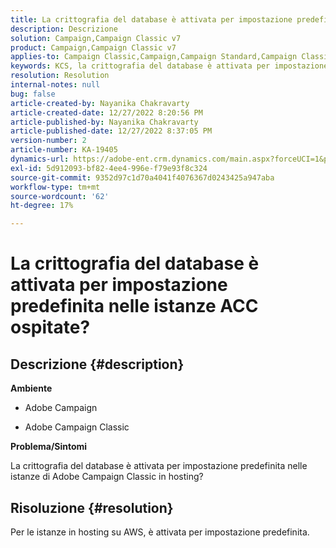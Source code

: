 ```yaml
---
title: La crittografia del database è attivata per impostazione predefinita nelle istanze ACC ospitate?
description: Descrizione
solution: Campaign,Campaign Classic v7
product: Campaign,Campaign Classic v7
applies-to: Campaign Classic,Campaign,Campaign Standard,Campaign Classic v7
keywords: KCS, la crittografia del database è attivata per impostazione predefinita su Adobe Campaign in hosting
resolution: Resolution
internal-notes: null
bug: false
article-created-by: Nayanika Chakravarty
article-created-date: 12/27/2022 8:20:56 PM
article-published-by: Nayanika Chakravarty
article-published-date: 12/27/2022 8:37:05 PM
version-number: 2
article-number: KA-19405
dynamics-url: https://adobe-ent.crm.dynamics.com/main.aspx?forceUCI=1&pagetype=entityrecord&etn=knowledgearticle&id=5fd077f7-2386-ed11-81ac-6045bd006079
exl-id: 5d912093-bf82-4ee4-996e-f79e93f8c324
source-git-commit: 9352d97c1d70a4041f4076367d0243425a947aba
workflow-type: tm+mt
source-wordcount: '62'
ht-degree: 17%

---
```


# La crittografia del database è attivata per impostazione predefinita nelle istanze ACC ospitate?

## Descrizione {#description}


<b>Ambiente</b>

- Adobe Campaign

- Adobe Campaign Classic

<b>Problema/Sintomi</b>

La crittografia del database è attivata per impostazione predefinita nelle istanze di Adobe Campaign Classic in hosting?


## Risoluzione {#resolution}


Per le istanze in hosting su AWS, è attivata per impostazione predefinita.
